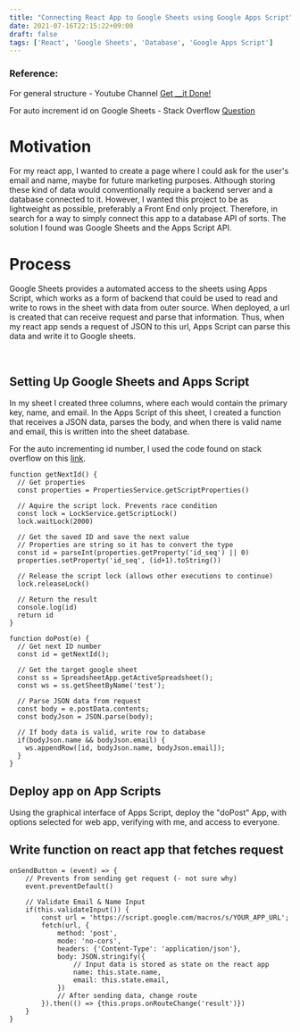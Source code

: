 ```yaml
---
title: "Connecting React App to Google Sheets using Google Apps Script"
date: 2021-07-16T22:15:22+09:00
draft: false
tags: ['React', 'Google Sheets', 'Database', 'Google Apps Script']
---
```


### Reference:

For general structure - Youtube Channel [Get __it Done!](https://youtu.be/yiPnkBEHqf0)

For auto increment id on Google Sheets - Stack Overflow [Question](https://stackoverflow.com/questions/66968405/auto-increment-id-number-google-apps-script)

# Motivation
For my react app, I wanted to create a page where I could ask for the user's email and name, maybe for future marketing purposes. Although storing these kind of data would conventionally require a backend server and a database connected to it. However, I wanted this project to be as lightweight as possible, preferably a Front End only project. Therefore, in search for a way to simply connect this app to a database API of sorts. The solution I found was Google Sheets and the Apps Script API.

# Process
Google Sheets provides a automated access to the sheets using Apps Script, which works as a form of backend that could be used to read and write to rows in the sheet with data from outer source. When deployed, a url is created that can receive request and parse that information. Thus, when my react app sends a request of JSON to this url, Apps Script can parse this data and write it to Google sheets.

<br>

## Setting Up Google Sheets and Apps Script
In my sheet I created three columns, where each would contain the primary key, name, and email. In the Apps Script of this sheet, I created a function that receives a JSON data, parses the body, and when there is valid name and email, this is written into the sheet database.

For the auto incrementing id number, I used the code found on stack overflow on this [link](https://stackoverflow.com/questions/66968405/auto-increment-id-number-google-apps-script).

```JS
function getNextId() {
  // Get properties
  const properties = PropertiesService.getScriptProperties()

  // Aquire the script lock. Prevents race condition
  const lock = LockService.getScriptLock()
  lock.waitLock(2000)

  // Get the saved ID and save the next value
  // Properties are string so it has to convert the type
  const id = parseInt(properties.getProperty('id_seq') || 0)
  properties.setProperty('id_seq', (id+1).toString())

  // Release the script lock (allows other executions to continue)
  lock.releaseLock()

  // Return the result
  console.log(id)
  return id
}

function doPost(e) {
  // Get next ID number  
  const id = getNextId();

  // Get the target google sheet
  const ss = SpreadsheetApp.getActiveSpreadsheet();
  const ws = ss.getSheetByName('test');

  // Parse JSON data from request
  const body = e.postData.contents;
  const bodyJson = JSON.parse(body);

  // If body data is valid, write row to database
  if(bodyJson.name && bodyJson.email) {
    ws.appendRow([id, bodyJson.name, bodyJson.email]);
  }
}
```


## Deploy app on App Scripts
Using the graphical interface of Apps Script, deploy the "doPost" App, with options selected for web app, verifying with me, and access to everyone.


## Write function on react app that fetches request

``` JSX
onSendButton = (event) => {
    // Prevents from sending get request (- not sure why)
    event.preventDefault()

    // Validate Email & Name Input
    if(this.validateInput()) {
        const url = 'https://script.google.com/macros/s/YOUR_APP_URL';
        fetch(url, {
            method: 'post',
            mode: 'no-cors',
            headers: {'Content-Type': 'application/json'},
            body: JSON.stringify({
                // Input data is stored as state on the react app
                name: this.state.name,
                email: this.state.email,
            })
            // After sending data, change route
        }).then(() => {this.props.onRouteChange('result')}) 
    }
}
```